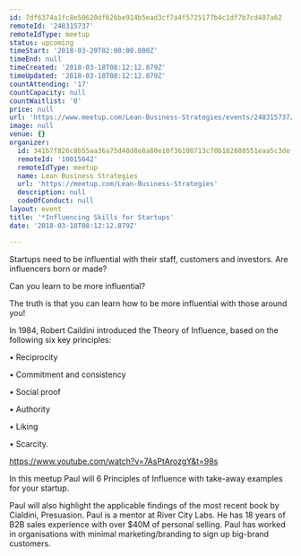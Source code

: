 ```yaml
---
id: 7df6374a1fc8e50620df626be914b5ead3cf7a4f5725177b4c1df7b7cd487a62
remoteId: '248315737'
remoteIdType: meetup
status: upcoming
timeStart: '2018-03-29T02:00:00.000Z'
timeEnd: null
timeCreated: '2018-03-18T08:12:12.879Z'
timeUpdated: '2018-03-18T08:12:12.879Z'
countAttending: '17'
countCapacity: null
countWaitlist: '0'
price: null
url: 'https://www.meetup.com/Lean-Business-Strategies/events/248315737/'
image: null
venue: {}
organizer:
  id: 341b7f826c8b55aa36a75d48d8e8a80e10f36100713c70b182880551eaa5c3de
  remoteId: '10015642'
  remoteIdType: meetup
  name: Lean Business Strategies
  url: 'https://meetup.com/Lean-Business-Strategies'
  description: null
  codeOfConduct: null
layout: event
title: '*Influencing Skills for Startups'
date: '2018-03-18T08:12:12.879Z'

---
```

<p>Startups need to be influential with their staff, customers and investors. Are influencers born or made?</p> <p>Can you learn to be more influential?</p> <p>The truth is that you can learn how to be more influential with those around you!</p> <p>In 1984, Robert Caildini introduced the Theory of Influence, based on the following six key principles:</p> <p>• Reciprocity</p> <p>• Commitment and consistency</p> <p>• Social proof</p> <p>• Authority</p> <p>• Liking</p> <p>• Scarcity.</p> <p><a href="https://www.youtube.com/watch?v=7AsPtArozgY&amp;t=98s" class="embedded">https://www.youtube.com/watch?v=7AsPtArozgY&amp;t=98s</a></p> <p>In this meetup Paul will 6 Principles of Influence with take-away examples for your startup.</p> <p>Paul will also highlight the applicable findings of the most recent book by Cialdini, Presuasion. Paul is a mentor at River City Labs. He has 18 years of B2B sales experience with over $40M of personal selling. Paul has worked in organisations with minimal marketing/branding to sign up big-brand customers.</p>
